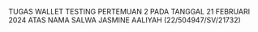 TUGAS WALLET TESTING PERTEMUAN 2 PADA TANGGAL 21 FEBRUARI 2024 ATAS NAMA SALWA JASMINE AALIYAH (22/504947/SV/21732)

